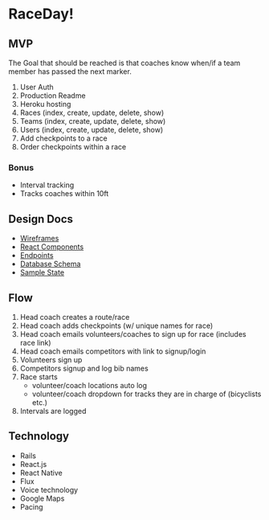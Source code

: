 # RaceDay!
## MVP
The Goal that should be reached is that coaches know when/if a team member has passed the next marker.
  1. User Auth
  2. Production Readme
  3. Heroku hosting
  4. Races (index, create, update, delete, show)
  5. Teams (index, create, update, delete, show)
  6. Users (index, create, update, delete, show)
  7. Add checkpoints to a race
  8. Order checkpoints within a race

###  Bonus
  - Interval tracking
  - Tracks coaches within 10ft

## Design Docs
  - [Wireframes]()
  - [React Components]()
  - [Endpoints]()
  - [Database Schema](https://github.com/craigtscott/RaceDay/blob/master/docs/schema.md)
  - [Sample State]()

## Flow
  1. Head coach creates a route/race
  2. Head coach adds checkpoints (w/ unique names for race)
  3. Head coach emails volunteers/coaches to sign up for race (includes race link)
  4. Head coach emails competitors with link to signup/login
  5. Volunteers sign up
  6. Competitors signup and log bib names
  7. Race starts
      - volunteer/coach locations auto log
      - volunteer/coach dropdown for tracks they are in charge of (bicyclists etc.)
  8. Intervals are logged

## Technology
  * Rails
  * React.js
  * React Native
  * Flux
  * Voice technology
  * Google Maps
  * Pacing

